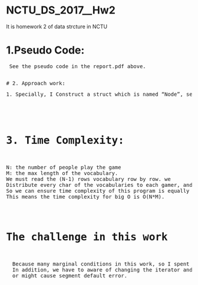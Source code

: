 # NCTU_DS_2017__Hw2
It is homework 2 of data strcture in NCTU
# 1.Pseudo Code:
<pre>
 See the pseudo code in the report.pdf above.
<pre>

# 2. Approach work:
<pre>
1. Specially, I Construct a struct which is named “Node”, set list<Node> chain and an iterator points to list<Node>

</pre>
# 3. Time Complexity:
<pre>
N: the number of people play the game
M: the max length of the vocabulary.
We must read the (N-1) rows vocabulary row by row. we
Distribute every char of the vocabularies to each gamer, and we also know the max size of the word is M. 
So we can ensure time complexity of this program is equally less than (N-1)*M. 
This means the time complexity for big O is O(N*M).
</pre>
# The challenge in this work
<Pre>
  Because many marginal conditions in this work, so I spent a big part of time arranging the order of these conditions. 
  In addition, we have to aware of changing the iterator and ensure it is legal for the alteration, 
  or might cause segment default error.
  
</pre>
  
